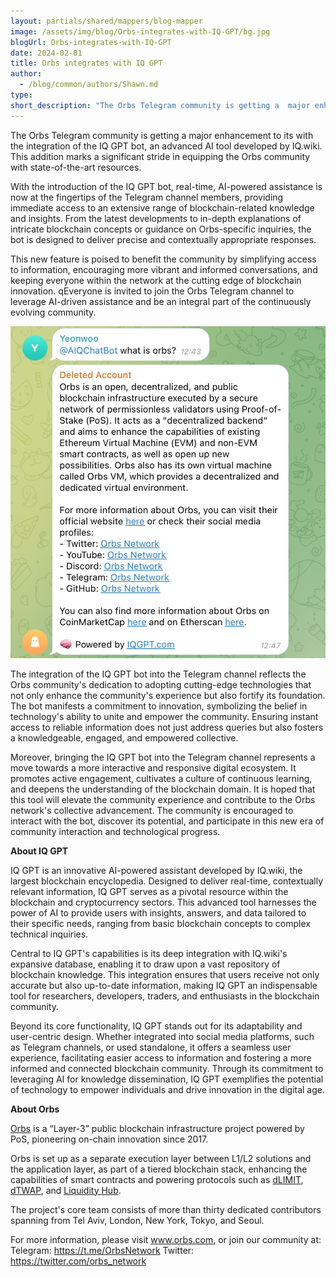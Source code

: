 ```yaml
---
layout: partials/shared/mappers/blog-mapper
image: /assets/img/blog/Orbs-integrates-with-IQ-GPT/bg.jpg
blogUrl: Orbs-integrates-with-IQ-GPT
date: 2024-02-01
title: Orbs integrates with IQ GPT
author:
  - /blog/common/authors/Shawn.md
type:
short_description: "The Orbs Telegram community is getting a  major enhancement to its with the integration of the IQ GPT bot, an advanced AI tool developed by IQ.wiki. This addition marks a significant stride in equipping the Orbs community with state-of-the-art resources."
---
```


The Orbs Telegram community is getting a  major enhancement to its with the integration of the IQ GPT bot, an advanced AI tool developed by IQ.wiki. This addition marks a significant stride in equipping the Orbs community with state-of-the-art resources.

With the introduction of the IQ GPT bot, real-time, AI-powered assistance is now at the fingertips of the Telegram channel members, providing immediate access to an extensive range of blockchain-related knowledge and insights. From the latest developments to in-depth explanations of intricate blockchain concepts or guidance on Orbs-specific inquiries, the bot is designed to deliver precise and contextually appropriate responses.

This new feature is poised to benefit the community by simplifying access to information, encouraging more vibrant and informed conversations, and keeping everyone within the network at the cutting edge of blockchain innovation. qEveryone is invited to join the Orbs Telegram channel to leverage AI-driven assistance and be an integral part of the continuously evolving community.

![screenshot](/assets/img/blog/Orbs-integrates-with-IQ-GPT/image1.jpg)


The integration of the IQ GPT bot into the Telegram channel reflects the Orbs community's dedication to adopting cutting-edge technologies that not only enhance the community's experience but also fortify its foundation. The bot manifests a commitment to innovation, symbolizing the belief in technology's ability to unite and empower the community. Ensuring instant access to reliable information does not just address queries but also fosters a knowledgeable, engaged, and empowered collective.

Moreover, bringing the IQ GPT bot into the Telegram channel represents a move towards a more interactive and responsive digital ecosystem. It promotes active engagement, cultivates a culture of continuous learning, and deepens the understanding of the blockchain domain. It is hoped that this tool will elevate the community experience and contribute to the Orbs network's collective advancement. The community is encouraged to interact with the bot, discover its potential, and participate in this new era of community interaction and technological progress.

<div class='line-separator'> </div>

**About IQ GPT**

IQ GPT is an innovative AI-powered assistant developed by IQ.wiki, the largest blockchain encyclopedia. Designed to deliver real-time, contextually relevant information, IQ GPT serves as a pivotal resource within the blockchain and cryptocurrency sectors. This advanced tool harnesses the power of AI to provide users with insights, answers, and data tailored to their specific needs, ranging from basic blockchain concepts to complex technical inquiries.

Central to IQ GPT's capabilities is its deep integration with IQ.wiki's expansive database, enabling it to draw upon a vast repository of blockchain knowledge. This integration ensures that users receive not only accurate but also up-to-date information, making IQ GPT an indispensable tool for researchers, developers, traders, and enthusiasts in the blockchain community.

Beyond its core functionality, IQ GPT stands out for its adaptability and user-centric design. Whether integrated into social media platforms, such as Telegram channels, or used standalone, it offers a seamless user experience, facilitating easier access to information and fostering a more informed and connected blockchain community. Through its commitment to leveraging AI for knowledge dissemination, IQ GPT exemplifies the potential of technology to empower individuals and drive innovation in the digital age.

<div class='line-separator'> </div>


**About Orbs**

[Orbs](https://www.orbs.com/) is a “Layer-3” public blockchain infrastructure project powered by PoS, pioneering on-chain innovation since 2017.

Orbs is set up as a separate execution layer between L1/L2 solutions and the application layer, as part of a tiered blockchain stack, enhancing the capabilities of smart contracts and powering protocols such as [dLIMIT](https://www.orbs.com/dlimit/), [dTWAP](https://www.orbs.com/dtwap/), and [Liquidity Hub](https://www.orbs.com/liquidity-hub/).

The project's core team consists of more than thirty dedicated contributors spanning from Tel Aviv, London, New York, Tokyo, and Seoul.

For more information, please visit www.orbs.com, or join our community at: 
Telegram: https://t.me/OrbsNetwork 
Twitter: https://twitter.com/orbs_network 




